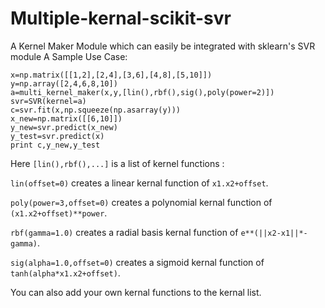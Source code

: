 # Multiple-kernal-scikit-svr
A Kernel Maker Module which can easily be integrated with sklearn's SVR module
A Sample Use Case:
```
x=np.matrix([[1,2],[2,4],[3,6],[4,8],[5,10]])
y=np.array([2,4,6,8,10])
a=multi_kernel_maker(x,y,[lin(),rbf(),sig(),poly(power=2)])
svr=SVR(kernel=a)
c=svr.fit(x,np.squeeze(np.asarray(y)))
x_new=np.matrix([[6,10]])
y_new=svr.predict(x_new)
y_test=svr.predict(x)
print c,y_new,y_test
```
Here `[lin(),rbf(),...]` is a list of kernel functions : 

`lin(offset=0)` creates a linear kernal function of `x1.x2+offset`.

`poly(power=3,offset=0)` creates a polynomial kernal function of `(x1.x2+offset)**power`.

`rbf(gamma=1.0)` creates a radial basis kernal function of `e**(||x2-x1||*-gamma)`.

`sig(alpha=1.0,offset=0)` creates a sigmoid kernal function of `tanh(alpha*x1.x2+offset)`.

You can also add your own kernal functions to the kernal list.
